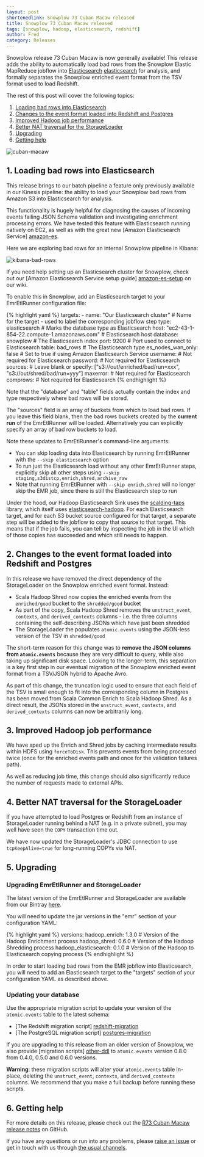 ```yaml
---
layout: post
shortenedlink: Snowplow 73 Cuban Macaw released
title: Snowplow 73 Cuban Macaw released
tags: [snowplow, hadoop, elasticsearch, redshift]
author: Fred
category: Releases
---
```


Snowplow release 73 Cuban Macaw is now generally available! This release adds the ability to automatically load bad rows from the Snowplow Elastic MapReduce jobflow into [Elasticsearch] [elasticsearch] for analysis, and formally separates the Snowplow enriched event format from the TSV format used to load Redshift.

The rest of this post will cover the following topics:

1. [Loading bad rows into Elasticsearch](/blog/2015/12/04/snowplow-r73-cuban-macaw-released#elasticsearch)
2. [Changes to the event format loaded into Redshift and Postgres](/blog/2015/12/04/snowplow-r73-cuban-macaw-released#atomicEvents)
3. [Improved Hadoop job performance](/blog/2015/12/04/snowplow-r73-cuban-macaw-released#forceToDisk)
4. [Better NAT traversal for the StorageLoader](/blog/2015/12/04/snowplow-r73-cuban-macaw-released#nat)
5. [Upgrading](/blog/2015/12/04/snowplow-r73-cuban-macaw-released#upgrading)
6. [Getting help](/blog/2015/12/04/snowplow-r73-cuban-macaw-released#help)

![cuban-macaw][cuban-macaw]

<!--more-->

<h2 id="elasticsearch">1. Loading bad rows into Elasticsearch</h2>

This release brings to our batch pipeline a feature only previously available in our Kinesis pipeline: the ability to load your Snowplow bad rows from Amazon S3 into Elasticsearch for analysis.

This functionality is hugely helpful for diagnosing the causes of incoming events failing JSON Schema validation and investigating enrichment processing errors. We have tested this feature with Elasticsearch running natively on EC2, as well as with the great new [Amazon Elasticsearch Service] [amazon-es].

Here we are exploring bad rows for an internal Snowplow pipeline in Kibana:

![kibana-bad-rows][kibana-bad-rows]

If you need help setting up an Elasticsearch cluster for Snowplow, check out our [Amazon Elasticsearch Service setup guide] [amazon-es-setup] on our wiki.

To enable this in Snowplow, add an Elasticsearch target to your EmrEtlRunner configuration file:

{% highlight yaml %}
  targets:
    - name: "Our Elasticsearch cluster" # Name for the target - used to label the corresponding jobflow step
      type: elasticsearch # Marks the database type as Elasticsearch
      host: "ec2-43-1-854-22.compute-1.amazonaws.com" # Elasticsearch host
      database: snowplow # The Elasticsearch index
      port: 9200 # Port used to connect to Elasticsearch
      table: bad_rows # The Elasticsearch type
      es_nodes_wan_only: false # Set to true if using Amazon Elasticsearch Service
      username: # Not required for Elasticsearch
      password: # Not required for Elasticsearch
      sources: # Leave blank or specify: ["s3://out/enriched/bad/run=xxx", "s3://out/shred/bad/run=yyy"]
      maxerror:  # Not required for Elasticsearch
      comprows: # Not required for Elasticsearch
{% endhighlight %}

Note that the "database" and "table" fields actually contain the index and type respectively where bad rows will be stored.

The "sources" field is an array of buckets from which to load bad rows. If you leave this field blank, then the bad rows buckets created by the **current run** of the EmrEtlRunner will be loaded. Alternatively you can explicitly specify an array of bad row buckets to load.

Note these updates to EmrEtlRunner's command-line arguments:

* You can skip loading data into Elasticsearch by running EmrEtlRunner with the `--skip elasticsearch` option
* To run just the Elasticsearch load without any other EmrEtlRunner steps, explicitly skip all other steps using `--skip staging,s3distcp,enrich,shred,archive_raw`
* Note that running EmrEtlRunner with `--skip enrich,shred` will no longer skip the EMR job, since there is still the Elasticsearch step to run

Under the hood, our Hadoop Elasticsearch Sink uses the [scalding-taps][scalding-taps] library, which itself uses [elasticsearch-hadoop][elasticsearch-hadoop]. For each Elasticsearch target, and for each S3 bucket source configured for that target, a separate step will be added to the jobflow to copy that source to that target. This means that if the job fails, you can tell by inspecting the job in the UI which of those copies has succeeded and which still needs to happen.

<h2 id="atomicEvents">2. Changes to the event format loaded into Redshift and Postgres</h2>

In this release we have removed the direct dependency of the StorageLoader on the Snowplow enriched event format. Instead:

* Scala Hadoop Shred now copies the enriched events from the `enriched/good` bucket to the `shredded/good` bucket
* As part of the copy, Scala Hadoop Shred removes the `unstruct_event`, `contexts`, and `derived_contexts` columns - i.e. the three columns containing the self-describing JSONs which have just been shredded
* The StorageLoader the populates `atomic.events` using the JSON-less version of the TSV in `shredded/good`

The short-term reason for this change was to **remove the JSON columns from `atomic.events`** because they are very difficult to query, while also taking up significant disk space. Looking to the longer-term, this separation is a key first step in our eventual migration of the Snowplow enriched event format from a TSV/JSON hybrid to Apache Avro.

As part of this change, the truncation logic used to ensure that each field of the TSV is small enough to fit into the corresponding column in Postgres has been moved from Scala Common Enrich to Scala Hadoop Shred. As a direct result, the JSONs stored in the `unstruct_event`, `contexts`, and `derived_contexts` columns can now be arbitrarily long.

<h2 id="forceToDisk">3. Improved Hadoop job performance</h2>

We have sped up the Enrich and Shred jobs by caching intermediate results within HDFS using `forceToDisk`. This prevents events from being processed twice (once for the enriched events path and once for the validation failures path).

As well as reducing job time, this change should also significantly reduce the number of requests made to external APIs.

<h2 id="nat">4. Better NAT traversal for the StorageLoader</h2>

If you have attempted to load Postgres or Redshift from an instance of StorageLoader running behind a NAT (e.g. in a private subnet), you may well have seen the `COPY` transaction time out.

We have now updated the StorageLoader's JDBC connection to use `tcpKeepAlive=true` for long-running COPYs via NAT.

<h2 id="upgrading">5. Upgrading</h2>

<h3>Upgrading EmrEtlRunner and StorageLoader</h3>

The latest version of the EmrEtlRunner and StorageLoader are available from our Bintray [here][app-dl].

You will need to update the jar versions in the "emr" section of your configuration YAML:

{% highlight yaml %}
  versions:
    hadoop_enrich: 1.3.0 # Version of the Hadoop Enrichment process
    hadoop_shred: 0.6.0 # Version of the Hadoop Shredding process
    hadoop_elasticsearch: 0.1.0 # Version of the Hadoop to Elasticsearch copying process
{% endhighlight %}

In order to start loading bad rows from the EMR jobflow into Elasticsearch, you will need to add an Elasticsearch target to the "targets" section of your configuration YAML as described above.

<h3>Updating your database</h3>

Use the appropriate migration script to update your version of the `atomic.events` table to the latest schema:

* [The Redshift migration script] [redshift-migration]
* [The PostgreSQL migration script] [postgres-migration]

If you are upgrading to this release from an older version of Snowplow, we also provide [migration scripts] [other-ddl] to `atomic.events` version 0.8.0 from 0.4.0, 0.5.0 and 0.6.0 versions.

**Warning**: these migration scripts will alter your `atomic.events` table in-place, deleting the `unstruct_event`, `contexts`, and `derived_contexts` columns. We recommend that you make a full backup before running these scripts.

<h2 id="help">6. Getting help</h2>

For more details on this release, please check out the [R73 Cuban Macaw release notes][r73-release] on GitHub. 

If you have any questions or run into any problems, please [raise an issue][issues] or get in touch with us through [the usual channels][talk-to-us].

[cuban-macaw]: /assets/img/blog/2015/12/cuban-macaw.jpg
[kibana-bad-rows]: /assets/img/blog/2015/12/r73-kibana-badrows-screenshot.png

[elasticsearch]: https://www.elastic.co/
[amazon-es]: https://aws.amazon.com/elasticsearch-service/

[app-dl]: http://dl.bintray.com/snowplow/snowplow-generic/snowplow_emr_r73_cuban_macaw.zip
[redshift-migration]: https://github.com/snowplow/snowplow/blob/master/4-storage/redshift-storage/sql/migrate_0.7.0_to_0.8.0.sql
[postgres-migration]: https://github.com/snowplow/snowplow/blob/master/4-storage/postgres-storage/sql/migrate_0.6.0_to_0.7.0.sql
[scalding-taps]: https://github.com/scalding-io/scalding-taps
[elasticsearch-hadoop]: https://github.com/elastic/elasticsearch-hadoop

[amazon-es-setup]: https://github.com/snowplow/snowplow/wiki/Setting-up-Amazon-Elasticsearch-Service

[other-ddl]: https://github.com/snowplow/snowplow/tree/master/4-storage/redshift-storage/sql

[r73-release]: https://github.com/snowplow/snowplow/releases/tag/r73-cuban-macaw
[issues]: https://github.com/snowplow/snowplow/issues
[talk-to-us]: https://github.com/snowplow/snowplow/wiki/Talk-to-us
